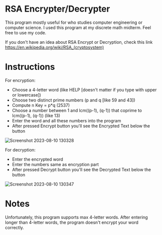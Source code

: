 # RSA Encrypter/Decrypter

This program mostly useful for who studies computer engineering or computer science. I used this program at my discrete math midterm. Feel free to use my code.

If you don't have an idea about RSA Encrypt or Decryption, check this link https://en.wikipedia.org/wiki/RSA_(cryptosystem)

# Instructions
For encryption:

- Choose a 4-letter word (like HELP [doesn't matter if you type with upper or lowercase])
- Choose two distinct prime numbers (p and q [like 59 and 43])
- Compute n Key = p*q (2537)
- Choose a number between 1 and lcm((p-1), (q-1)) that coprime to lcm((p-1), (q-1)) (like 13) 
- Enter the word and all these numbers into the program
- After pressed Encrypt button you'll see the Encrypted Text below the button


![Screenshot 2023-08-10 130328](https://github.com/Metrohan/RSA-EncrypterDecrypter/assets/54481595/0a171192-7728-4baa-960d-2196a39566ec)



For decryption:

- Enter the encrypted word
- Enter the numbers same as encryption part
- After pressed Decrypt button you'll see the Decrypted Text below the button


![Screenshot 2023-08-10 130347](https://github.com/Metrohan/RSA-EncrypterDecrypter/assets/54481595/8ccf185c-bc4c-40ff-8403-2f2d71642a48)



# Notes

Unfortunately, this program supports max 4-letter words. After entering longer than 4-letter words, the program doesn't encrypt your word correctly.


